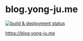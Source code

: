 # blog.yong-ju.me

[![build & deployment status](https://github.com/sei40kr/blog.yong-ju.me/actions/workflows/main.yml/badge.svg)](https://github.com/sei40kr/blog.yong-ju.me/actions/workflows/main.yml)

https://blog.yong-ju.me

